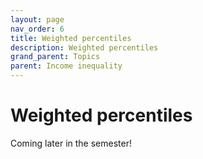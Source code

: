 ```yaml
---
layout: page
nav_order: 6
title: Weighted percentiles
description: Weighted percentiles
grand_parent: Topics
parent: Income inequality
---
```


# Weighted percentiles

Coming later in the semester!